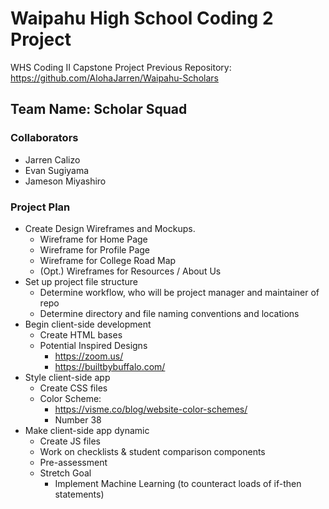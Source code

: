 # Waipahu High School Coding 2 Project
WHS Coding II Capstone Project
Previous Repository: https://github.com/AlohaJarren/Waipahu-Scholars

## Team Name: Scholar Squad

### Collaborators
- Jarren Calizo
- Evan Sugiyama
- Jameson Miyashiro

### Project Plan

- Create Design Wireframes and Mockups.
    - Wireframe for Home Page
    - Wireframe for Profile Page
    - Wireframe for College Road Map
    - (Opt.) Wireframes for Resources / About Us
- Set up project file structure
    - Determine workflow, who will be project manager and maintainer of repo
    - Determine directory and file naming conventions and locations
- Begin client-side development
    - Create HTML bases
    - Potential Inspired Designs
        - https://zoom.us/
        - https://builtbybuffalo.com/
- Style client-side app
    - Create CSS files
    - Color Scheme: 
        - https://visme.co/blog/website-color-schemes/
        - Number 38
- Make client-side app dynamic
    - Create JS files
    - Work on checklists & student comparison components
    - Pre-assessment 
    - Stretch Goal
        - Implement Machine Learning (to counteract loads of if-then statements)

